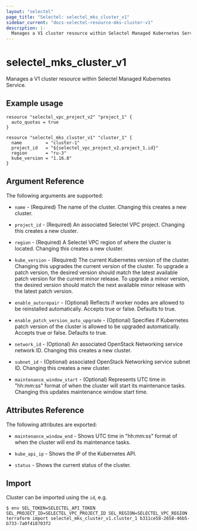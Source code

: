 ```yaml
---
layout: "selectel"
page_title: "Selectel: selectel_mks_cluster_v1"
sidebar_current: "docs-selectel-resource-mks-cluster-v1"
description: |-
  Manages a V1 cluster resource within Selectel Managed Kubernetes Service.
---
```


# selectel\_mks\_cluster\_v1

Manages a V1 cluster resource within Selectel Managed Kubernetes Service.

## Example usage

```hcl
resource "selectel_vpc_project_v2" "project_1" {
  auto_quotas = true
}

resource "selectel_mks_cluster_v1" "cluster_1" {
  name         = "cluster-1"
  project_id   = "${selectel_vpc_project_v2.project_1.id}"
  region       = "ru-3"
  kube_version = "1.16.8"
}
```

## Argument Reference

The following arguments are supported:

* `name` - (Required) The name of the cluster.
  Changing this creates a new cluster.

* `project_id` - (Required) An associated Selectel VPC project.
  Changing this creates a new cluster.

* `region` - (Required) A Selectel VPC region of where the cluster is located.
  Changing this creates a new cluster.

* `kube_version` - (Required) The current Kubernetes version of the cluster.
  Changing this upgrades the current version of the cluster.
  To upgrade a patch version, the desired version should match the latest available patch version for
  the current minor release.
  To upgrade a minor version, the desired version should match the next available minor release with
  the latest patch version.

* `enable_autorepair` - (Optional) Reflects if worker nodes are allowed to be reinstalled automatically.
  Accepts true or false. Defaults to true.

* `enable_patch_version_auto_upgrade` - (Optional) Specifies if Kubernetes patch version of the cluster
  is allowed to be upgraded automatically.
  Accepts true or false. Defaults to true.

* `network_id` - (Optional) An associated OpenStack Networking service network ID.
  Changing this creates a new cluster.

* `subnet_id` - (Optional) associated OpenStack Networking service subnet ID.
  Changing this creates a new cluster.

* `maintenance_window_start` - (Optional) Represents UTC time in "hh:mm:ss" format of when the cluster
   will start its maintenance tasks.
   Changing this updates maintenance window start time.

## Attributes Reference

The following attributes are exported:

* `maintenance_window_end` - Shows UTC time in "hh:mm:ss" format of when the cluster
   will end its maintenance tasks.

* `kube_api_ip` - Shows the IP of the Kubernetes API.

* `status` - Shows the current status of the cluster.

## Import

Cluster can be imported using the `id`, e.g.

```shell
$ env SEL_TOKEN=SELECTEL_API_TOKEN SEL_PROJECT_ID=SELECTEL_VPC_PROJECT_ID SEL_REGION=SELECTEL_VPC_REGION terraform import selectel_mks_cluster_v1.cluster_1 b311ce58-2658-46b5-b733-7a0f418703f2
```
